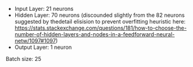 - Input Layer: 21 neurons
- Hidden Layer: 70 neurons (discounded slightly from the 82 neurons suggested by thedetail elisision to prevent overfitting heuristic here: https://stats.stackexchange.com/questions/181/how-to-choose-the-number-of-hidden-layers-and-nodes-in-a-feedforward-neural-netw/1097#1097)
- Output Layer: 1 neuron

Batch size: 25